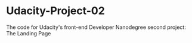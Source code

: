# Udacity-Project-02
The code for Udacity's front-end Developer Nanodegree second project: The Landing Page 
